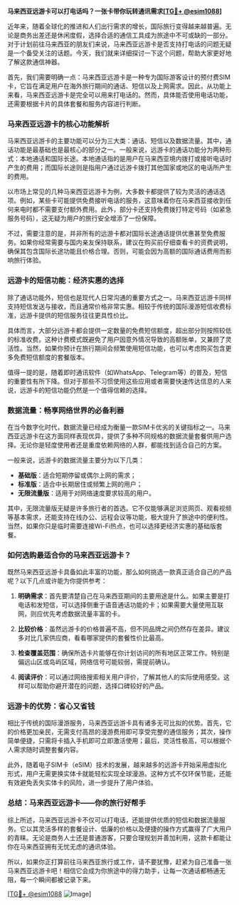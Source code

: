 **马来西亚远游卡可以打电话吗？一张卡带你玩转通讯需求[[TG💪+ @esim1088](https://t.me/s/esim1088)]**

近年来，随着全球化的推进和人们出行需求的增长，国际旅行变得越来越普遍。无论是商务出差还是休闲度假，选择合适的通信工具成为旅途中不可或缺的一部分。对于计划前往马来西亚的朋友们来说，马来西亚远游卡是否支持打电话的问题无疑是一个备受关注的话题。今天，我们就来详细探讨一下这个问题，帮助大家更好地了解这款通信神器。

首先，我们需要明确一点：马来西亚远游卡是一种专为国际游客设计的预付费SIM卡，它旨在满足用户在海外旅行期间的通话、短信以及上网需求。因此，从功能上来看，马来西亚远游卡是完全可以用来打电话的。然而，具体能否使用电话功能，还需要根据卡片的具体套餐和服务内容进行判断。

### **马来西亚远游卡的核心功能解析**

马来西亚远游卡的主要功能可以分为三大类：通话、短信以及数据流量。其中，通话功能是最基础也是最核心的部分之一。一般来说，远游卡的通话功能分为两种形式：本地通话和国际长途。本地通话指的是用户在马来西亚境内拨打或接听电话时产生的费用；而国际长途则是指用户通过远游卡拨打其他国家或地区的电话所产生的费用。

以市场上常见的几种马来西亚远游卡为例，大多数卡都提供了较为灵活的通话选项。例如，某些卡可能提供免费接听电话的服务，这意味着你在马来西亚接收到任何来电时都不需要支付额外费用。此外，部分卡还支持免费拨打特定号码（如紧急服务号码），这无疑为用户的旅行安全增添了一份保障。

不过，需要注意的是，并非所有的远游卡都对国际长途通话提供优惠甚至免费服务。如果你经常需要与国内亲友保持联系，建议在购买前仔细查看卡的资费说明，确保其包含国际长途功能且价格合理。否则，可能会因为高额的国际通话费用而影响旅行体验。

### **远游卡的短信功能：经济实惠的选择**

除了通话功能外，短信也是现代人日常沟通的重要方式之一。马来西亚远游卡同样支持短信发送与接收，而且通常价格非常实惠。相较于传统的国际漫游短信收费标准，远游卡提供的短信服务往往更具性价比。

具体而言，大部分远游卡都会提供一定数量的免费短信额度，超出部分则按照较低的标准收费。这种计费模式既避免了用户因意外情况导致的高额账单，又兼顾了灵活性。当然，如果你预计在旅行期间会频繁使用短信功能，也可以考虑购买包含更多免费短信额度的套餐版本。

值得一提的是，随着即时通讯软件（如WhatsApp、Telegram等）的普及，短信的重要性有所下降。但对于那些不习惯使用这些应用或者需要快速传达信息的人来说，远游卡的短信功能仍然是一个值得信赖的选择。

### **数据流量：畅享网络世界的必备利器**

在当今数字化时代，数据流量已经成为衡量一款SIM卡优劣的关键指标之一。马来西亚远游卡在这方面同样表现优异，提供了多种不同规格的数据流量套餐供用户选择。无论你是轻度使用者还是重度依赖网络的人群，都能找到适合自己的方案。

一般来说，远游卡的数据流量主要分为以下几类：
- **基础版**：适合短期停留或偶尔上网的需求；
- **标准版**：适合中长期居住或频繁上网的用户；
- **无限流量版**：适用于对网络速度要求较高的用户。

其中，无限流量版无疑是许多旅行者的首选。它不仅能够满足浏览网页、观看视频等基本需求，还能支持在线办公、远程会议等功能，极大提升了旅途中的便利性。当然，如果你只是临时需要连接Wi-Fi热点，也可以选择更经济实惠的基础版套餐。

### **如何选购最适合你的马来西亚远游卡？**

既然马来西亚远游卡具备如此丰富的功能，那么如何挑选一款真正适合自己的产品呢？以下几点或许能为你提供参考：

1. **明确需求**：首先要清楚自己在马来西亚期间的主要用途是什么。如果主要是打电话和发短信，可以选择侧重于语音通话功能的卡；如果需要大量使用互联网，则应优先考虑数据流量丰富的卡。

2. **比较价格**：虽然远游卡的价格普遍不高，但不同品牌之间仍然存在差异。建议多对比几家供应商，看看哪家提供的套餐性价比最高。

3. **检查覆盖范围**：确保所选卡片能够在你计划访问的所有地区正常工作。特别是偏远山区或岛屿区域，网络信号可能较弱，需提前确认。

4. **阅读评价**：可以通过网络搜索相关用户评价，了解其他人的实际使用感受。这样可以帮助你避开潜在的问题，选择口碑较好的产品。

### **远游卡的优势：省心又省钱**

相比于传统的国际漫游服务，马来西亚远游卡具有诸多无可比拟的优势。首先，它的价格更加亲民，无需支付高昂的漫游费用即可享受完整的通信服务；其次，操作简单便捷，只需将卡插入手机即可立即激活使用；最后，灵活性极高，可以根据个人需求随时调整套餐内容。

此外，随着电子SIM卡（eSIM）技术的发展，越来越多的远游卡开始采用虚拟化形式，用户无需更换实体卡就能轻松实现全球漫游。这种方式不仅环保节能，还能有效避免丢失实体卡的风险，进一步提升了用户体验。

### **总结：马来西亚远游卡——你的旅行好帮手**

综上所述，马来西亚远游卡不仅可以打电话，还能提供优质的短信和数据流量服务。它以其灵活多样的套餐设计、低廉的价格以及便捷的操作方式赢得了广大用户的青睐。无论是商务人士还是普通游客，只要合理规划并善加利用，这款卡都能让你在马来西亚拥有无忧无虑的通讯体验。

所以，如果你正打算前往马来西亚旅行或工作，请不要犹豫，赶紧为自己准备一张马来西亚远游卡吧！相信它会成为你旅途中的得力助手，让每一次通话都畅通无阻，每一个瞬间都被记录下来。

[[TG💪+ @esim1088](https://t.me/s/esim1088) ![Image](https://i.postimg.cc/4NQfJmqS/Snipaste-2025-05-13-00-14-12.png)]